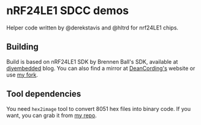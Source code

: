 nRF24LE1 SDCC demos
===================

Helper code written by @derekstavis and @hltrd for nrf24LE1 chips.

Building
--------

Build is based on nRF24LE1 SDK by Brennen Ball's SDK, available at 
[diyembedded](http://blog.diyembedded.com/2010/06/nrf24le1-sdk-for-sdcc.html)
blog. You can also find a mirror at 
[DeanCording's](https://github.com/DeanCording/nRF24LE1_SDK) website or use 
[my fork](https://github.com/derekstavis/nrf24le1-sdk).

Tool dependencies
-----------------

You need `hex2image` tool to convert 8051 hex files into binary code. If you 
want, you can grab it from [my repo](ghttps://github.com/derekstavis/hex2image).
